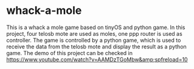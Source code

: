 # whack-a-mole

This is a whack a mole game based on tinyOS and python game. In this project, four telosb mote are used as moles, one ppp router is used as controller. The game is controlled by a python game, which is used to receive the data from the telosb mote and display the result as a python game. The demo of this project can be checked in https://www.youtube.com/watch?v=AAMDzTGoMbw&amp;spfreload=10
